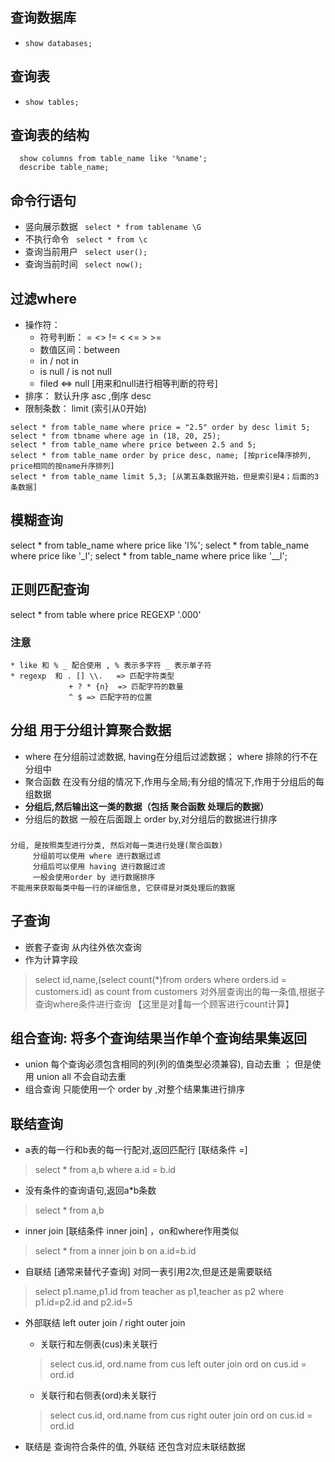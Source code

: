 ## 查询数据库
* ```show databases;```

## 查询表
* ```show tables;```

## 查询表的结构
```
  show columns from table_name like '%name';
  describe table_name;
```

## 命令行语句
* 竖向展示数据 ``` select * from tablename \G```
* 不执行命令 ``` select * from \c```
* 查询当前用户 ``` select user();```
* 查询当前时间 ``` select now();```

## 过滤where
* 操作符： 
  * 符号判断： =  <>  != <  <=  >  >=  
  * 数值区间：between  
  * in / not in
  * is null / is not null 
  * filed <=> null [用来和null进行相等判断的符号]
* 排序： 默认升序 asc ,倒序 desc
* 限制条数： limit (索引从0开始)
```
select * from table_name where price = "2.5" order by desc limit 5;
select * from tbname where age in (18, 20, 25);
select * from table_name where price between 2.5 and 5;
select * from table_name order by price desc, name; [按price降序排列, price相同的按name升序排列]
select * from table_name limit 5,3; [从第五条数据开始，但是索引是4；后面的3条数据]
```

## 模糊查询
<!-- 
    通配符 like
    操作： 
        % 0个，1个，多个字符
        _ 单个字符
-->
select * from table_name where price like 'l%';
select * from table_name where price like '_l';
select * from table_name where price like '__l';


## 正则匹配查询
<!-- 
    正则 regexp 匹配列数据中符合的行
    操作：
        .   匹配任意一个字符 
        |   或
        []  匹配几个字符之一 [^] 
        \\. 匹配特殊字符.（特殊字符 . + ? * | ) 等）

        * + ?  {n} {n,} {n,m} 指定匹配的数量
        ^ $ 定位符
 -->
 select * from table where price REGEXP '.000'
### 注意
    * like 和 % _ 配合使用 , % 表示多字符 _ 表示单子符
    * regexp  和 . [] \\.   => 匹配字符类型
                 + ? * {n}  => 匹配字符的数量
                 ^ $ => 匹配字符的位置


## 分组 用于分组计算聚合数据
* where 在分组前过滤数据, having在分组后过滤数据； where 排除的行不在分组中
* 聚合函数 在没有分组的情况下,作用与全局;有分组的情况下,作用于分组后的每组数据
* **分组后,然后输出这一类的数据（包括 聚合函数 处理后的数据）**
* 分组后的数据 一般在后面跟上 order by,对分组后的数据进行排序
### 
    分组, 是按照类型进行分类, 然后对每一类进行处理(聚合函数)
         分组前可以使用 where 进行数据过滤
         分组后可以使用 having 进行数据过滤
         一般会使用order by 进行数据排序
    不能用来获取每类中每一行的详细信息, 它获得是对类处理后的数据


## 子查询
* 嵌套子查询 从内往外依次查询
* 作为计算字段
> select id,name,(select count(*)from orders where orders.id = customers.id) as count from customers
> 对外层查询出的每一条值,根据子查询where条件进行查询 【这里是对每一个顾客进行count计算】


## 组合查询: 将多个查询结果当作单个查询结果集返回
* union 每个查询必须包含相同的列(列的值类型必须兼容), 自动去重 ； 但是使用 union all 不会自动去重
* 组合查询 只能使用一个 order by ,对整个结果集进行排序


## 联结查询
* a表的每一行和b表的每一行配对,返回匹配行 [联结条件 =]
>select * from a,b where a.id = b.id

* 没有条件的查询语句,返回a*b条数
> select * from a,b

* inner join [联结条件 inner join] ，on和where作用类似
>select * from a inner join b on a.id=b.id

* 自联结 [通常来替代子查询] 对同一表引用2次,但是还是需要联结
> select p1.name,p1.id from teacher as p1,teacher as p2 where p1.id=p2.id and p2.id=5

* 外部联结 left outer join / right outer join
    * 关联行和左侧表(cus)未关联行
    > select cus.id, ord.name from cus left outer join ord on cus.id = ord.id  
    * 关联行和右侧表(ord)未关联行
    > select cus.id, ord.name from cus right outer join ord on cus.id = ord.id  

* 联结是 查询符合条件的值, 外联结 还包含对应未联结数据